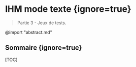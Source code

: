 # IHM mode texte {ignore=true}
> Partie 3 - Jeux de tests.

@import "abstract.md"


## Sommaire {ignore=true}

[TOC]

